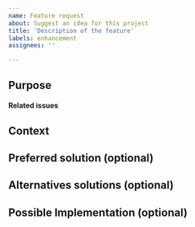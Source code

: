 ```yaml
---
name: Feature request
about: Suggest an idea for this project
title: 'Description of the feature'
labels: enhancement
assignees: ''

---
```


## Purpose
<!--- A clear and concise description of what the problem is. -->

#### Related issues
<!--- Link to issues that would be solved with this feature -->

## Context
<!--- How has this issue affected you? What are you trying to accomplish? -->
<!--- Providing context helps us come up with a solution that is most useful in the real world -->

<!--- Provide a general summary of the issue in the Title above -->

## Preferred solution (optional)
<!--- Not obligatory -->
<!--- A clear and concise description of what you want to happen. -->

## Alternatives solutions (optional)
<!--- Not obligatory -->
<!--- A clear and concise description of any alternative solutions or features you've considered. -->

## Possible Implementation (optional)
<!--- Not obligatory, but suggest an idea for implementing addition or change -->
